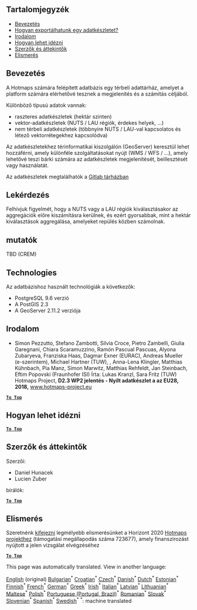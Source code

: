 <h2> Tartalomjegyzék </h2><ul><li> <a href="#Introduction">Bevezetés</a> </li><li> <a href="#How-to-export-a-dataset">Hogyan exportálhatunk egy adatkészletet?</a> </li><li> <a href="#References">Irodalom</a> </li><li> <a href="#How-to-cite">Hogyan lehet idézni</a> </li><li> <a href="#Authors-and-reviewers">Szerzők és áttekintők</a> </li><li> <a href="#acknowledgement">Elismerés</a> </li></ul><h2> Bevezetés </h2><p> A Hotmaps számára felépített adatbázis egy térbeli adattárház, amelyet a platform számára elérhetővé tesznek a megjelenítés és a számítás céljából. </p><p> Különböző típusú adatok vannak: </p><ul><li> raszteres adatkészletek (hektár szinten) </li><li> vektor-adatkészletek (NUTS / LAU régiók, érdekes helyek, ...) </li><li> nem térbeli adatkészletek (többnyire NUTS / LAU-val kapcsolatos és létező vektorrétegekhez kapcsolódva) </li></ul><p> Az adatkészletekhez térinformatikai kiszolgálón (GeoServer) keresztül lehet hozzáférni, amely különféle szolgáltatásokat nyújt (WMS / WFS / ...), amely lehetővé teszi bárki számára az adatkészletek megjelenítését, beillesztését vagy használatát. </p><p> Az adatkészletek megtalálhatók a <a href="https://gitlab.com/hotmaps">Gitlab tárházban</a> </p><h2> Lekérdezés </h2><p> Felhívjuk figyelmét, hogy a NUTS vagy a LAU régiók kiválasztásakor az aggregációk előre kiszámításra kerülnek, és ezért gyorsabbak, mint a hektár kiválasztások aggregálása, amelyeket repülés közben számolnak. </p><h2> mutatók </h2><p> TBD (CREM) </p><h2> Technologies </h2><p> Az adatbázishoz használt technológiák a következők: </p><ul><li> PostgreSQL 9.6 verzió </li><li> A PostGIS 2.3 </li><li> A GeoServer 2.11.2 verziója </li></ul><h2> Irodalom </h2><ul><li> Simon Pezzutto, Stefano Zambotti, Silvia Croce, Pietro Zambelli, Giulia Garegnani, Chiara Scaramuzzino, Ramón Pascual Pascuas, Alyona Zubaryeva, Franziska Haas, Dagmar Exner (EURAC), Andreas Mueller (e-szerintem), Michael Hartner (TUW), , Anna-Lena Klingler, Matthias Kühnbach, Pia Manz, Simon Marwitz, Matthias Rehfeldt, Jan Steinbach, Eftim Popovski (Fraunhofer ISI) Írta: Lukas Kranzl, Sara Fritz (TUW) Hotmaps Project, <strong>D2.3 WP2 jelentés - Nyílt adatkészlet a az EU28, 2018,</strong> <a href="http://www.hotmaps-project.eu/wp-content/uploads/2018/05/D2.3-Hotmaps_FINAL-VERSION_for-upload.pdf">www.hotmaps-project.eu</a> </li></ul><p><ins> <code><strong><a href="#table-of-contents">To Top</a></strong></code> </ins> </p><h2> Hogyan lehet idézni </h2><p><ins> <code><strong><a href="#table-of-contents">To Top</a></strong></code> </ins> </p><h2> Szerzők és áttekintők </h2><p> Szerzői: </p><ul><li> Daniel Hunacek </li><li> Lucien Zuber </li></ul><p> bírálók: </p><p><ins> <code><strong><a href="#table-of-contents">To Top</a></strong></code> </ins> </p><h2> Elismerés </h2><p> Szeretnénk <a href="https://www.hotmaps-project.eu">kifejezni</a> legmélyebb elismerésünket a Horizont 2020 <a href="https://www.hotmaps-project.eu">Hotmaps projekthez</a> (támogatási megállapodás száma 723677), amely finanszírozást nyújtott a jelen vizsgálat elvégzéséhez </p><p><ins> <code><strong><a href="#table-of-contents">To Top</a></strong></code> </ins> </p>

This page was automatically translated. View in another language:

[English](en-Database-behind-the-Hotmaps-toolbox) (original) [Bulgarian](bg-Database-behind-the-Hotmaps-toolbox)<sup>\*</sup> [Croatian](hr-Database-behind-the-Hotmaps-toolbox)<sup>\*</sup> [Czech](cs-Database-behind-the-Hotmaps-toolbox)<sup>\*</sup> [Danish](da-Database-behind-the-Hotmaps-toolbox)<sup>\*</sup> [Dutch](nl-Database-behind-the-Hotmaps-toolbox)<sup>\*</sup> [Estonian](et-Database-behind-the-Hotmaps-toolbox)<sup>\*</sup> [Finnish](fi-Database-behind-the-Hotmaps-toolbox)<sup>\*</sup> [French](fr-Database-behind-the-Hotmaps-toolbox)<sup>\*</sup> [German](de-Database-behind-the-Hotmaps-toolbox)<sup>\*</sup> [Greek](el-Database-behind-the-Hotmaps-toolbox)<sup>\*</sup>  [Irish](ga-Database-behind-the-Hotmaps-toolbox)<sup>\*</sup> [Italian](it-Database-behind-the-Hotmaps-toolbox)<sup>\*</sup> [Latvian](lv-Database-behind-the-Hotmaps-toolbox)<sup>\*</sup> [Lithuanian](lt-Database-behind-the-Hotmaps-toolbox)<sup>\*</sup> [Maltese](mt-Database-behind-the-Hotmaps-toolbox)<sup>\*</sup> [Polish](pl-Database-behind-the-Hotmaps-toolbox)<sup>\*</sup> [Portuguese (Portugal, Brazil)](pt-Database-behind-the-Hotmaps-toolbox)<sup>\*</sup> [Romanian](ro-Database-behind-the-Hotmaps-toolbox)<sup>\*</sup> [Slovak](sk-Database-behind-the-Hotmaps-toolbox)<sup>\*</sup> [Slovenian](sl-Database-behind-the-Hotmaps-toolbox)<sup>\*</sup> [Spanish](es-Database-behind-the-Hotmaps-toolbox)<sup>\*</sup> [Swedish](sv-Database-behind-the-Hotmaps-toolbox)<sup>\*</sup>
<sup>\*</sup>: machine translated
